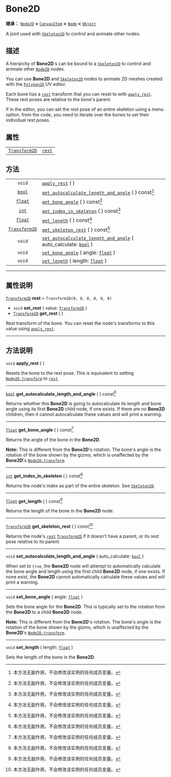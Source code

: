 <!-- ⚠ 请勿编辑本文件 ⚠ -->
<!-- 本文档使用脚本从 WeDot 引擎源码仓库生成。 -->
<!-- 生成脚本：https://github.com/WeDot-Engine/WeDot/tree/4.3/doc/tools/make_md.py； -->
<!-- 原文件：https://github.com/WeDot-Engine/WeDot/tree/4.3/doc/classes/Bone2D.xml。 -->

<div id="_class_bone2d"></div>

# Bone2D

**继承：** [`Node2D`](class_node2d.md) **<** [`CanvasItem`](class_canvasitem.md) **<** [`Node`](class_node.md) **<** [`Object`](class_object.md)

A joint used with [`Skeleton2D`](class_skeleton2d.md) to control and animate other nodes.

## 描述

A hierarchy of **Bone2D** s can be bound to a [`Skeleton2D`](class_skeleton2d.md) to control and animate other [`Node2D`](class_node2d.md) nodes.

You can use **Bone2D** and [`Skeleton2D`](class_skeleton2d.md) nodes to animate 2D meshes created with the [`Polygon2D`](class_polygon2d.md) UV editor.

Each bone has a [`rest`](#class_bone2d_property_rest) transform that you can reset to with [`apply_rest`](#class_bone2d_method_apply_rest). These rest poses are relative to the bone's parent.

If in the editor, you can set the rest pose of an entire skeleton using a menu option, from the code, you need to iterate over the bones to set their individual rest poses.

## 属性

|||
|:-:|:--|
| [`Transform2D`](class_transform2d.md) | [`rest`](#class_bone2d_property_rest) | ``Transform2D(0, 0, 0, 0, 0, 0)`` |

## 方法

|||
|:-:|:--|
| `void`                                | [`apply_rest`](#class_bone2d_method_apply_rest) ( )                                                                                         |
| [`bool`](class_bool.md)               | [`get_autocalculate_length_and_angle`](#class_bone2d_method_get_autocalculate_length_and_angle) ( ) const[^const]                           |
| [`float`](class_float.md)             | [`get_bone_angle`](#class_bone2d_method_get_bone_angle) ( ) const[^const]                                                                   |
| [`int`](class_int.md)                 | [`get_index_in_skeleton`](#class_bone2d_method_get_index_in_skeleton) ( ) const[^const]                                                     |
| [`float`](class_float.md)             | [`get_length`](#class_bone2d_method_get_length) ( ) const[^const]                                                                           |
| [`Transform2D`](class_transform2d.md) | [`get_skeleton_rest`](#class_bone2d_method_get_skeleton_rest) ( ) const[^const]                                                             |
| `void`                                | [`set_autocalculate_length_and_angle`](#class_bone2d_method_set_autocalculate_length_and_angle) ( auto_calculate: [`bool`](class_bool.md) ) |
| `void`                                | [`set_bone_angle`](#class_bone2d_method_set_bone_angle) ( angle: [`float`](class_float.md) )                                                |
| `void`                                | [`set_length`](#class_bone2d_method_set_length) ( length: [`float`](class_float.md) )                                                       |

<!-- rst-class:: classref-section-separator -->

---

## 属性说明

<div id="_class_bone2d_property_rest"></div>

[`Transform2D`](class_transform2d.md) **rest** = ``Transform2D(0, 0, 0, 0, 0, 0)`` <div id="class_bone2d_property_rest"></div>

- `void` **set_rest** ( value: [`Transform2D`](class_transform2d.md) )
- [`Transform2D`](class_transform2d.md) **get_rest** ( )

Rest transform of the bone. You can reset the node's transforms to this value using [`apply_rest`](#class_bone2d_method_apply_rest).

<!-- rst-class:: classref-section-separator -->

---

## 方法说明

<div id="_class_bone2d_method_apply_rest"></div>

`void` **apply_rest** ( )<div id="class_bone2d_method_apply_rest"></div>

Resets the bone to the rest pose. This is equivalent to setting [`Node2D.transform`](#class_node2d_property_transform) to [`rest`](#class_bone2d_property_rest).

<!-- rst-class:: classref-item-separator -->

---

<div id="_class_bone2d_method_get_autocalculate_length_and_angle"></div>

[`bool`](class_bool.md) **get_autocalculate_length_and_angle** ( ) const[^const]<div id="class_bone2d_method_get_autocalculate_length_and_angle"></div>

Returns whether this **Bone2D** is going to autocalculate its length and bone angle using its first **Bone2D** child node, if one exists. If there are no **Bone2D** children, then it cannot autocalculate these values and will print a warning.

<!-- rst-class:: classref-item-separator -->

---

<div id="_class_bone2d_method_get_bone_angle"></div>

[`float`](class_float.md) **get_bone_angle** ( ) const[^const]<div id="class_bone2d_method_get_bone_angle"></div>

Returns the angle of the bone in the **Bone2D**.

 **Note:** This is different from the **Bone2D**'s rotation. The bone's angle is the rotation of the bone shown by the gizmo, which is unaffected by the **Bone2D**'s [`Node2D.transform`](#class_node2d_property_transform).

<!-- rst-class:: classref-item-separator -->

---

<div id="_class_bone2d_method_get_index_in_skeleton"></div>

[`int`](class_int.md) **get_index_in_skeleton** ( ) const[^const]<div id="class_bone2d_method_get_index_in_skeleton"></div>

Returns the node's index as part of the entire skeleton. See [`Skeleton2D`](class_skeleton2d.md).

<!-- rst-class:: classref-item-separator -->

---

<div id="_class_bone2d_method_get_length"></div>

[`float`](class_float.md) **get_length** ( ) const[^const]<div id="class_bone2d_method_get_length"></div>

Returns the length of the bone in the **Bone2D** node.

<!-- rst-class:: classref-item-separator -->

---

<div id="_class_bone2d_method_get_skeleton_rest"></div>

[`Transform2D`](class_transform2d.md) **get_skeleton_rest** ( ) const[^const]<div id="class_bone2d_method_get_skeleton_rest"></div>

Returns the node's [`rest`](#class_bone2d_property_rest) [`Transform2D`](class_transform2d.md) if it doesn't have a parent, or its rest pose relative to its parent.

<!-- rst-class:: classref-item-separator -->

---

<div id="_class_bone2d_method_set_autocalculate_length_and_angle"></div>

`void` **set_autocalculate_length_and_angle** ( auto_calculate: [`bool`](class_bool.md) )<div id="class_bone2d_method_set_autocalculate_length_and_angle"></div>

When set to `true`, the **Bone2D** node will attempt to automatically calculate the bone angle and length using the first child **Bone2D** node, if one exists. If none exist, the **Bone2D** cannot automatically calculate these values and will print a warning.

<!-- rst-class:: classref-item-separator -->

---

<div id="_class_bone2d_method_set_bone_angle"></div>

`void` **set_bone_angle** ( angle: [`float`](class_float.md) )<div id="class_bone2d_method_set_bone_angle"></div>

Sets the bone angle for the **Bone2D**. This is typically set to the rotation from the **Bone2D** to a child **Bone2D** node.

 **Note:** This is different from the **Bone2D**'s rotation. The bone's angle is the rotation of the bone shown by the gizmo, which is unaffected by the **Bone2D**'s [`Node2D.transform`](#class_node2d_property_transform).

<!-- rst-class:: classref-item-separator -->

---

<div id="_class_bone2d_method_set_length"></div>

`void` **set_length** ( length: [`float`](class_float.md) )<div id="class_bone2d_method_set_length"></div>

Sets the length of the bone in the **Bone2D**.

[^virtual]: 本方法通常需要用户覆盖才能生效。
[^const]: 本方法无副作用，不会修改该实例的任何成员变量。
[^vararg]: 本方法除了能接受在此处描述的参数外，还能够继续接受任意数量的参数。
[^constructor]: 本方法用于构造某个类型。
[^static]: 调用本方法无需实例，可直接使用类名进行调用。
[^operator]: 本方法描述的是使用本类型作为左操作数的有效运算符。
[^bitfield]: 这个值是由下列位标志构成位掩码的整数。
[^void]: 无返回值。
